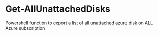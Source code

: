# Get-AllUnattachedDisks
Powershell function to export a list of all unattached azure disk on ALL Azure subscription
